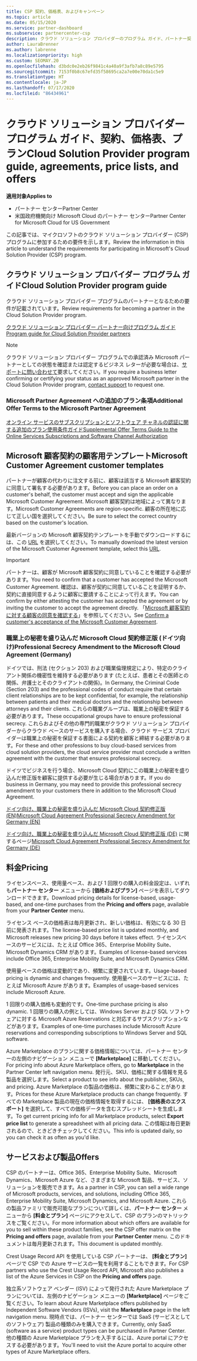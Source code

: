 ```yaml
---
title: CSP 契約、価格表、およびキャンペーン
ms.topic: article
ms.date: 05/15/2020
ms.service: partner-dashboard
ms.subservice: partnercenter-csp
description: クラウド ソリューション プロバイダーのプログラム ガイド、パートナー契約、顧客契約、料金表、プランへのリンクがあります。
author: LauraBrenner
ms.author: labrenne
ms.localizationpriority: high
ms.custom: SEOMAY.20
ms.openlocfilehash: d3bdc0e2eb26f9841c4a40a9f3afb7a8c89e5795
ms.sourcegitcommit: 7153f0b8c67efd35f58695ca2a7e00e70da1c5e9
ms.translationtype: HT
ms.contentlocale: ja-JP
ms.lasthandoff: 07/17/2020
ms.locfileid: "86434961"
---
```

# <a name="cloud-solution-provider-program-guide-agreements-price-lists-and-offers"></a><span data-ttu-id="26c6a-103">クラウド ソリューション プロバイダー プログラム ガイド、契約、価格表、プラン</span><span class="sxs-lookup"><span data-stu-id="26c6a-103">Cloud Solution Provider program guide, agreements, price lists, and offers</span></span>

<span data-ttu-id="26c6a-104">**適用対象**</span><span class="sxs-lookup"><span data-stu-id="26c6a-104">**Applies to**</span></span>

- <span data-ttu-id="26c6a-105">パートナー センター</span><span class="sxs-lookup"><span data-stu-id="26c6a-105">Partner Center</span></span>
- <span data-ttu-id="26c6a-106">米国政府機関向け Microsoft Cloud のパートナー センター</span><span class="sxs-lookup"><span data-stu-id="26c6a-106">Partner Center for Microsoft Cloud for US Government</span></span>


<span data-ttu-id="26c6a-107">この記事では、マイクロソフトのクラウド ソリューション プロバイダー (CSP) プログラムに参加するための要件を示します。</span><span class="sxs-lookup"><span data-stu-id="26c6a-107">Review the information in this article to understand the requirements for participating in Microsoft's Cloud Solution Provider (CSP) program.</span></span>

## <a name="cloud-solution-provider-program-guide"></a><span data-ttu-id="26c6a-108">クラウド ソリューション プロバイダー プログラム ガイド</span><span class="sxs-lookup"><span data-stu-id="26c6a-108">Cloud Solution Provider program guide</span></span>

<span data-ttu-id="26c6a-109">クラウド ソリューション プロバイダー プログラムのパートナーとなるための要件が記載されています。</span><span class="sxs-lookup"><span data-stu-id="26c6a-109">Review requirements for becoming a partner in the Cloud Solution Provider program.</span></span>

[<span data-ttu-id="26c6a-110">クラウド ソリューション プロバイダー パートナー向けプログラム ガイド</span><span class="sxs-lookup"><span data-stu-id="26c6a-110">Program guide for Cloud Solution Provider partners</span></span>](https://go.microsoft.com/fwlink/p/?LinkId=617100)

>[!Note]
><span data-ttu-id="26c6a-111">クラウド ソリューション プロバイダー プログラムでの承認済み Microsoft パートナーとしての状態を確認または認定するビジネス レターが必要な場合は、[サポートに問い合わせて](https://partner.microsoft.com/pcv/servicerequests/create)要求してください。</span><span class="sxs-lookup"><span data-stu-id="26c6a-111">If you require a business letter confirming or certifying your status as an approved Microsoft partner in the Cloud Solution Provider program, [contact support](https://partner.microsoft.com/pcv/servicerequests/create) to request one.</span></span>

### <a name="additional-offer-terms-to-the-microsoft-partner-agreement"></a><span data-ttu-id="26c6a-112">Microsoft Partner Agreement への追加のプラン条項</span><span class="sxs-lookup"><span data-stu-id="26c6a-112">Additional Offer Terms to the Microsoft Partner Agreement</span></span>

[<span data-ttu-id="26c6a-113">オンライン サービスのサブスクリプションとソフトウェア チャネルの認証に関する追加のプラン使用条件ガイド</span><span class="sxs-lookup"><span data-stu-id="26c6a-113">Supplemental Offer Terms Guide to the Online Services Subscriptions and Software Channel Authorization</span></span>](https://query.prod.cms.rt.microsoft.com/cms/api/am/binary/RE3NOo7)

## <a name="microsoft-customer-agreement-customer-templates"></a><span data-ttu-id="26c6a-114">Microsoft 顧客契約の顧客用テンプレート</span><span class="sxs-lookup"><span data-stu-id="26c6a-114">Microsoft Customer Agreement customer templates</span></span>

<span data-ttu-id="26c6a-115">パートナーが顧客の代わりに注文する前に、顧客は該当する Microsoft 顧客契約に同意して署名する必要があります。</span><span class="sxs-lookup"><span data-stu-id="26c6a-115">Before you can place an order on a customer's behalf, the customer must accept and sign the applicable Microsoft Customer Agreement.</span></span> <span data-ttu-id="26c6a-116">Microsoft 顧客契約は地域によって異なります。</span><span class="sxs-lookup"><span data-stu-id="26c6a-116">Microsoft Customer Agreements are region-specific.</span></span> <span data-ttu-id="26c6a-117">顧客の所在地に応じて正しい国を選択してください。</span><span class="sxs-lookup"><span data-stu-id="26c6a-117">Be sure to select the correct country based on the customer's location.</span></span>

<span data-ttu-id="26c6a-118">最新バージョンの Microsoft 顧客契約テンプレートを手動でダウンロードするには、この [URL](https://aka.ms/customeragreement) を選択してください。</span><span class="sxs-lookup"><span data-stu-id="26c6a-118">To manually download the latest version of the Microsoft Customer Agreement template, select this [URL](https://aka.ms/customeragreement).</span></span>

>[!IMPORTANT]
><span data-ttu-id="26c6a-119">パートナーは、顧客が Microsoft 顧客契約に同意していることを確認する必要があります。</span><span class="sxs-lookup"><span data-stu-id="26c6a-119">You need to confirm that a customer has accepted the Microsoft Customer Agreement.</span></span> <span data-ttu-id="26c6a-120">確認は、顧客が契約に同意していることを証明するか、契約に直接同意するように顧客に要請することによって行えます。</span><span class="sxs-lookup"><span data-stu-id="26c6a-120">You can confirm by either attesting the customer has accepted the agreement or by inviting the customer to accept the agreement directly.</span></span> <span data-ttu-id="26c6a-121">「[Microsoft 顧客契約に対する顧客の同意を確認する](confirm-customer-agreement.md)」を参照してください。</span><span class="sxs-lookup"><span data-stu-id="26c6a-121">See [Confirm a customer's acceptance of the Microsoft Customer Agreement](confirm-customer-agreement.md).</span></span>

### <a name="professional-secrecy-amendment-to-the-microsoft-cloud-agreement-germany"></a><span data-ttu-id="26c6a-122">職業上の秘密を盛り込んだ Microsoft Cloud 契約修正版 (ドイツ向け)</span><span class="sxs-lookup"><span data-stu-id="26c6a-122">Professional Secrecy Amendment to the Microsoft Cloud Agreement (Germany)</span></span>

<span data-ttu-id="26c6a-123">ドイツでは、刑法 (セクション 203) および職業倫理規定により、特定のクライアント関係の機密性を維持する必要があります (たとえば、患者とその医師との関係、弁護士とそのクライアントの関係)。</span><span class="sxs-lookup"><span data-stu-id="26c6a-123">In Germany, the Criminal Code (Section 203) and the professional codes of conduct require that certain client relationships are to be kept confidential, for example, the relationship between patients and their medical doctors and the relationship between attorneys and their clients.</span></span> <span data-ttu-id="26c6a-124">これらの職業グループは、職業上の秘密を保証する必要があります。</span><span class="sxs-lookup"><span data-stu-id="26c6a-124">These occupational groups have to ensure professional secrecy.</span></span> <span data-ttu-id="26c6a-125">これらおよびその他の専門的職業がクラウド ソリューション プロバイダーからクラウド ベースのサービスを購入する場合、クラウド サービス プロバイダーは職業上の秘密を保証する書面による契約を顧客と締結する必要があります。</span><span class="sxs-lookup"><span data-stu-id="26c6a-125">For these and other professions to buy cloud-based services from cloud solution providers, the cloud service provider must conclude a written agreement with the customer that ensures professional secrecy.</span></span>

<span data-ttu-id="26c6a-126">ドイツでビジネスを行う場合、Microsoft Cloud 契約にこの職業上の秘密を盛り込んだ修正版を顧客に提供する必要が生じる場合があります。</span><span class="sxs-lookup"><span data-stu-id="26c6a-126">If you do business in Germany, you may need to provide this professional secrecy amendment to your customers there in addition to the Microsoft Cloud Agreement.</span></span>

[<span data-ttu-id="26c6a-127">ドイツ向け、職業上の秘密を盛り込んだ Microsoft Cloud 契約修正版 (EN)</span><span class="sxs-lookup"><span data-stu-id="26c6a-127">Microsoft Cloud Agreement Professional Secrecy Amendment for Germany (EN)</span></span>](https://go.microsoft.com/fwlink/?linkid=2030827&clcid=0x409)

<span data-ttu-id="26c6a-128">[ドイツ向け、職業上の秘密を盛り込んだ Microsoft Cloud 契約修正版 (DE)](https://go.microsoft.com/fwlink/?linkid=2030827&clcid=0x407) に関するページ</span><span class="sxs-lookup"><span data-stu-id="26c6a-128">[Microsoft Cloud Agreement Professional Secrecy Amendment for Germany (DE)](https://go.microsoft.com/fwlink/?linkid=2030827&clcid=0x407)</span></span>

## <a name="pricing"></a><span data-ttu-id="26c6a-129">料金</span><span class="sxs-lookup"><span data-stu-id="26c6a-129">Pricing</span></span>

<span data-ttu-id="26c6a-130">ライセンスベース、使用量ベース、および 1 回限りの購入の料金設定は、いずれも**パートナー センター** メニューから **[価格およびプラン]** ページを表示してダウンロードできます。</span><span class="sxs-lookup"><span data-stu-id="26c6a-130">Download pricing details for license-based, usage-based, and one-time purchases from the **Pricing and offers** page, available from your **Partner Center** menu.</span></span>

<span data-ttu-id="26c6a-131">ライセンス ベースの価格表は毎月更新され、新しい価格は、有効になる 30 日前に発表されます。</span><span class="sxs-lookup"><span data-stu-id="26c6a-131">The license-based price list is updated monthly, and Microsoft releases new pricing 30 days before it takes effect.</span></span> <span data-ttu-id="26c6a-132">ライセンスベースのサービスには、たとえば Office 365、Enterprise Mobility Suite、Microsoft Dynamics CRM があります。</span><span class="sxs-lookup"><span data-stu-id="26c6a-132">Examples of license-based services include Office 365, Enterprise Mobility Suite, and Microsoft Dynamics CRM.</span></span> 

<span data-ttu-id="26c6a-133">使用量ベースの価格は変動的であり、頻繁に変更されています。</span><span class="sxs-lookup"><span data-stu-id="26c6a-133">Usage-based pricing is dynamic and changes frequently.</span></span> <span data-ttu-id="26c6a-134">使用量ベースのサービスには、たとえば Microsoft Azure があります。</span><span class="sxs-lookup"><span data-stu-id="26c6a-134">Examples of usage-based services include Microsoft Azure.</span></span>

<span data-ttu-id="26c6a-135">1 回限りの購入価格も変動的です。</span><span class="sxs-lookup"><span data-stu-id="26c6a-135">One-time purchase pricing is also dynamic.</span></span> <span data-ttu-id="26c6a-136">1 回限りの購入の例としては、Windows Server および SQL ソフトウェアに対する Microsoft Azure Reservations と対応するサブスクリプションなどがあります。</span><span class="sxs-lookup"><span data-stu-id="26c6a-136">Examples of one-time purchases include Microsoft Azure reservations and corresponding subscriptions to Windows Server and SQL software.</span></span>

<span data-ttu-id="26c6a-137">Azure Marketplace のプランに関する価格情報については、パートナー センターの左側のナビゲーション メニューで **[Marketplace]** に移動してください。</span><span class="sxs-lookup"><span data-stu-id="26c6a-137">For pricing info about Azure Marketplace offers, go to **Marketplace** in the Partner Center left navigation menu.</span></span> <span data-ttu-id="26c6a-138">発行元、SKU、価格に関する情報を見る製品を選択します。</span><span class="sxs-lookup"><span data-stu-id="26c6a-138">Select a product to see info about the publisher, SKUs, and pricing.</span></span> <span data-ttu-id="26c6a-139">Azure Marketplace の製品の価格は、頻繁に変わることがあります。</span><span class="sxs-lookup"><span data-stu-id="26c6a-139">Prices for these Azure Marketplace products can change frequently.</span></span> <span data-ttu-id="26c6a-140">すべての Marketplace 製品の現在の価格情報を取得するには、 **[価格表のエクスポート]** を選択して、すべての価格データを含むスプレッドシートを生成します。</span><span class="sxs-lookup"><span data-stu-id="26c6a-140">To get current pricing info for all Marketplace products, select **Export price list** to generate a spreadsheet with all pricing data.</span></span> <span data-ttu-id="26c6a-141">この情報は毎日更新されるので、ときどきチェックしてください。</span><span class="sxs-lookup"><span data-stu-id="26c6a-141">This info is updated daily, so you can check it as often as you'd like.</span></span>

## <a name="offers"></a><span data-ttu-id="26c6a-142">サービスおよび製品</span><span class="sxs-lookup"><span data-stu-id="26c6a-142">Offers</span></span>

<span data-ttu-id="26c6a-143">CSP のパートナーは、Office 365、Enterprise Mobility Suite、Microsoft Dynamics、Microsoft Azure など、さまざまな Microsoft 製品、サービス、ソリューションを販売できます。</span><span class="sxs-lookup"><span data-stu-id="26c6a-143">As a partner in CSP, you can sell a wide range of Microsoft products, services, and solutions, including Office 365, Enterprise Mobility Suite, Microsoft Dynamics, and Microsoft Azure.</span></span> <span data-ttu-id="26c6a-144">これらの製品ファミリで販売可能なプランについて詳しくは、**パートナー センター** メニューから **[料金とプラン]** ページにアクセスして、CSP のプランのマトリックスをご覧ください。</span><span class="sxs-lookup"><span data-stu-id="26c6a-144">For more information about which offers are available for you to sell within these product families, see the CSP offer matrix on the **Pricing and offers** page, available from your **Partner Center** menu.</span></span> <span data-ttu-id="26c6a-145">このドキュメントは毎月更新されます。</span><span class="sxs-lookup"><span data-stu-id="26c6a-145">This document is updated monthly.</span></span>

<span data-ttu-id="26c6a-146">Crest Usage Record API を使用している CSP パートナーは、 **[料金とプラン]** ページで CSP での Azure サービスの一覧を利用することもできます。</span><span class="sxs-lookup"><span data-stu-id="26c6a-146">For CSP partners who use the Crest Usage Record API, Microsoft also publishes a list of the Azure Services in CSP on the **Pricing and offers** page.</span></span>

<span data-ttu-id="26c6a-147">独立系ソフトウェア ベンダー (ISV) によって発行された Azure Marketplace プランについては、左側のナビゲーション メニューの **[Marketplace]** ページをご覧ください。</span><span class="sxs-lookup"><span data-stu-id="26c6a-147">To learn about Azure Marketplace offers published by Independent Software Vendors  (ISVs), visit the **Marketplace** page in the left navigation menu.</span></span> <span data-ttu-id="26c6a-148">現時点では、パートナー センターでは SaaS (サービスとしてのソフトウェア) 製品の種類のみを購入できます。</span><span class="sxs-lookup"><span data-stu-id="26c6a-148">Currently, only SaaS (software as a service) product types can be purchased in Partner Center.</span></span> <span data-ttu-id="26c6a-149">他の種類の Azure Marketplace プランを入手するには、Azure portal にアクセスする必要があります。</span><span class="sxs-lookup"><span data-stu-id="26c6a-149">You'll need to visit the Azure portal to acquire other types of Azure Marketplace offers.</span></span>
